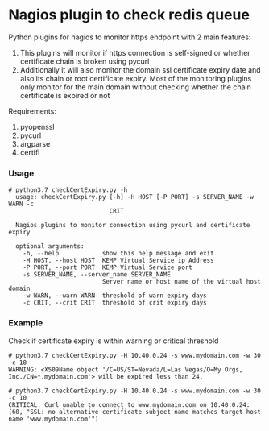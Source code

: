 # Nagios plugin to check redis queue

Python plugins for nagios to monitor https endpoint with 2 main features:
1. This plugins will monitor if https connection is self-signed or whether certificate chain is broken using pycurl
2. Additionally it will also monitor the domain ssl certificate expiry date and also its chain or root certificate expiry. Most of the monitoring plugins only monitor for the main domain without checking whether the chain certificate is expired or not

Requirements:
1. pyopenssl
2. pycurl
3. argparse
4. certifi

### Usage

    # python3.7 checkCertExpiry.py -h
      usage: checkCertExpiry.py [-h] -H HOST [-P PORT] -s SERVER_NAME -w WARN -c
                                CRIT

      Nagios plugins to monitor connection using pycurl and certificate expiry

      optional arguments:
        -h, --help            show this help message and exit
        -H HOST, --host HOST  KEMP Virtual Service ip Address
        -P PORT, --port PORT  KEMP Virtual Service port
        -s SERVER_NAME, --server_name SERVER_NAME
                              Server name or host name of the virtual host domain
        -w WARN, --warn WARN  threshold of warn expiry days
        -c CRIT, --crit CRIT  threshold of crit expiry days

### Example

Check if certificate expiry is within warning or critical threshold

    # python3.7 checkCertExpiry.py -H 10.40.0.24 -s www.mydomain.com -w 30 -c 10
    WARNING: <X509Name object '/C=US/ST=Nevada/L=Las Vegas/O=My Orgs, Inc./CN=*.mydomain.com'> will be expired less than 24.

    # python3.7 checkCertExpiry.py -H 10.40.0.24 -s www.mydomain.com -w 30 -c 10
    CRITICAL: Curl unable to connect to www.mydomain.com on 10.40.0.24: (60, "SSL: no alternative certificate subject name matches target host name 'www.mydomain.com'")
